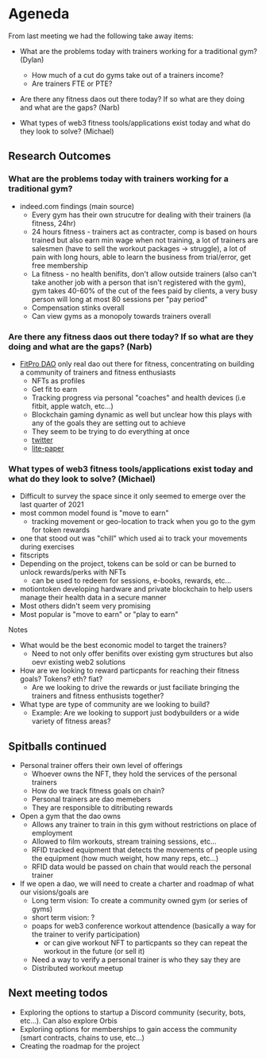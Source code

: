 # Ageneda

From last meeting we had the following take away items:

- What are the problems today with trainers working for a traditional gym? (Dylan)
  - How much of a cut do gyms take out of a trainers income?
   - Are trainers FTE or PTE?


- Are there any fitness daos out there today? If so what are they doing and what are the gaps? (Narb)


- What types of web3 fitness tools/applications exist today and what do they look to solve? (Michael)



## Research Outcomes

### What are the problems today with trainers working for a traditional gym?
- indeed.com findings (main source)
  - Every gym has their own strucutre for dealing with their trainers (la fitness, 24hr)
  - 24 hours fitness - trainers act as contracter, comp is based on hours trained but also earn min wage when not training, a lot of trainers are salesmen (have to sell the workout packages -> struggle), a lot of pain with long hours, able to learn the business from trial/error, get free membership
  - La fitness - no health benifits, don't allow outside trainers (also can't take another job with a person that isn't registered with the gym), gym takes 40-60% of the cut of the fees paid by clients, a very busy person will long at most 80 sessions per "pay period"
  - Compensation stinks overall
  - Can view gyms as a monopoly towards trainers overall

### Are there any fitness daos out there today? If so what are they doing and what are the gaps? (Narb)
- [FitPro DAO](https://mobile.twitter.com/fitprosdao) only real dao out there for fitness, concentrating on building a community of trainers and fitness enthusiasts
  - NFTs as profiles
  - Get fit to earn
  - Tracking progress via personal "coaches" and health devices (i.e fitbit, apple watch, etc...)
  - Blockchain gaming dynamic as well but unclear how this plays with any of the goals they are setting out to achieve
  - They seem to be trying to do everything at once
  - [twitter](https://mobile.twitter.com/fitprosdao)
  - [lite-paper](https://cdn.shopify.com/s/files/1/0568/7325/5066/files/FitProsDAO_-_Lite_paper-v4.0.pdf?v=1653984070)

### What types of web3 fitness tools/applications exist today and what do they look to solve? (Michael)
- Difficult to survey the space since it only seemed to emerge over the last quarter of 2021
- most common model found is "move to earn"
  - tracking movement or geo-location to track when you go to the gym for token rewards
- one that stood out was "chill" which used ai to track your movements during exercises
- fitscripts
- Depending on the project, tokens can be sold or can be burned to unlock rewards/perks with NFTs
  - can be used to redeem for sessions, e-books, rewards, etc...
- motiontoken developing hardware and private blockchain to help users manage their health data in a secure manner
- Most others didn't seem very promising
- Most popular is "move to earn" or "play to earn"

Notes
- What would be the best economic model to target the trainers? 
  - Need to not only offer benifits over existing gym structures but also oevr existing web2 solutions
- How are we looking to reward particpants for reaching their fitness goals? Tokens? eth? fiat?
  - Are we looking to drive the rewards or just faciliate bringing the trainers and fitness enthusists together?
- What type are type of community are we looking to build?
  - Example: Are we looking to support just bodybuilders or a wide variety of fitness areas?

## Spitballs continued
- Personal trainer offers their own level of offerings
  - Whoever owns the NFT, they hold the services of the personal trainers
  - How do we track fitness goals on chain?
  - Personal trainers are dao memebers
  - They are responsible to ditributing rewards
- Open a gym that the dao owns
  - Allows any trainer to train in this gym without restrictions on place of employment
  - Allowed to film workouts, stream training sessions, etc...
  - RFID tracked equipment that detects the movements of people using the equipment (how much weight, how many reps, etc...)
  - RFID data would be passed on chain that would reach the personal trainer
- If we open a dao, we will need to create a charter and roadmap of what our visions/goals are
  - Long term vision: To create a community owned gym (or series of gyms)
  - short term vision: ?
  - poaps for web3 conference workout attendence (basically a way for the trainer to verify participation)
    - or can give workout NFT to particpants so they can repeat the workout in the future (or sell it)
  - Need a way to verify a personal trainer is who they say they are
  - Distributed workout meetup

## Next meeting todos
- Exploring the options to startup a Discord community (security, bots, etc...).  Can also explore Orbis
- Exploriing options for memberships to gain access the community (smart contracts, chains to use, etc...)
- Creating the roadmap for the project
